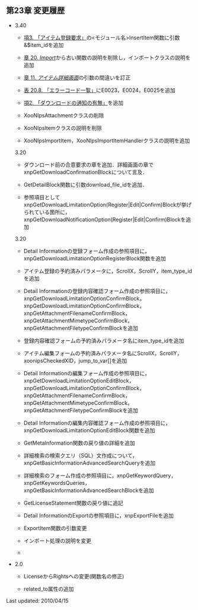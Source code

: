  <body>

 <div id="page">

 <div xmlns="http://www.w3.org/1999/xhtml" class="navheader">

 </div>

 <div xmlns="http://www.w3.org/1999/xhtml" class="chapter" lang="ja" id="changelog" xml:lang="ja">

 <div xmlns="" class="titlepage">

 <div>

 <div>

 <h2 xmlns="http://www.w3.org/1999/xhtml" class="title"><a id="changelog"></a>第23章 変更履歴</h2>

 </div>

 </div>

 </div>

 <div class="itemizedlist">

 <ul type="disc">

 <li>

 <p>3.40</p>

 <div class="itemizedlist">

 <ul type="circle">

 <li>

 <p><a href="register.html#register.query" title="3. アイテム登録要求">項3. 「アイテム登録要求」</a>の&lt;モジュール名&gt;InsertItem関数に引数&amp;$item_idを追加</p>

 </li>

 <li>

 <p><a href="import.html" title="第20章 Import">章 20. <i>Import</i></a>から古い関数の説明を削除し，インポートクラスの説明を追加</p>

 </li>

 <li>

 <p><a href="detail.html" title="第11章 アイテム詳細画面">章 11. <i>アイテム詳細画面</i></a>の引数の間違いを訂正</p>

 </li>

 <li>

 <p><a href="import.html#table.import.implement.functions.seterrors.errorcodes" title="表 20.8. エラーコード一覧">表 20.8. 「エラーコード一覧」</a>にE0023，E0024，E0025を追加</p>

 </li>

 <li>

 <p><a href="download_confirm.html#download_confirm.notify" title="2. ダウンロードの通知の有無">項2. 「ダウンロードの通知の有無」</a>を追加</p>

 </li>

 <li>

 <p>XooNIpsAttachmentクラスの削除</p>

 </li>

 <li>

 <p>XooNIpsItemクラスの説明を削除</p>

 </li>

 <li>

 <p>XooNIpsImportItem，XooNIpsImportItemHandlerクラスの説明を追加</p>

 </li>

 </ul>

 </div>

 <p>3.20</p>

 <div class="itemizedlist">

 <ul type="circle">

 <li>

 <p>ダウンロード前の合意要求の章を追加．詳細画面の章でxnpGetDownloadConfirmationBlockについて言及．</p>

 </li>

 <li>

 <p>GetDetailBlock関数に引数download_file_idを追加．</p>

 </li>

 <li>

 <p>参照項目としてxnpGetDownloadLimitationOption(Register|Edit|Confirm)Blockが挙げられている箇所に，xnpGetDownloadNotificationOption(Register|Edit|Confirm)Blockを追加</p>

 </li>

 </ul>

 </div>

 <p>3.20</p>

 <div class="itemizedlist">

 <ul type="circle">

 <li>

 <p>Detail Informationの登録フォーム作成の参照項目に，xnpGetDownloadLimitationOptionRegisterBlock関数を追加</p>

 </li>

 <li>

 <p>アイテム登録の予約済みパラメータに，ScrollX，ScrollY，item_type_idを追加</p>

 </li>

 <li>

 <p>Detail Informationの登録内容確認フォーム作成の参照項目に，xnpGetDownloadLimitationOptionConfirmBlock，xnpGetDownloadLimitationOptionConfirmBlock，xnpGetAttachmentFilenameConfirmBlock，xnpGetAttachmentMimetypeConfirmBlock，xnpGetAttachmentFiletypeConfirmBlockを追加</p>

 </li>

 <li>

 <p>登録内容確認フォームの予約済みパラメータ名にitem_type_idを追加</p>

 </li>

 <li>

 <p>アイテム編集フォームの予約済みパラメータ名にScrollX，ScrollY，xoonipsCheckedXID，jump_to_var[]を追加</p>

 </li>

 <li>

 <p>Detail Informationの編集フォーム作成の参照項目に，xnpGetDownloadLimitationOptionEditBlock，xnpGetDownloadLimitationOptionConfirmBlock，xnpGetAttachmentFilenameConfirmBlock，xnpGetAttachmentMimetypeConfirmBlock，xnpGetAttachmentFiletypeConfirmBlockを追加</p>

 </li>

 <li>

 <p>Detail Informationの編集内容確認フォーム作成の参照項目に，xnpGetDownloadLimitationOptionEditBlock関数を追加</p>

 </li>

 <li>

 <p>GetMetaInformation関数の戻り値の詳細を追加</p>

 </li>

 <li>

 <p>詳細検索の検索クエリ（SQL）文作成について，xnpGetBasicInformationAdvancedSearchQueryを追加</p>

 </li>

 <li>

 <p>詳細検索のフォーム作成の参照項目に，xnpGetKeywordQuery，xnpGetKeywordsQueries，xnpGetBasicInformationAdvancedSearchBlockを追加</p>

 </li>

 <li>

 <p>GetLicenseStatement関数の戻り値に追記</p>

 </li>

 <li>

 <p>Detail InformationのExportの参照項目に，xnpExportFileを追加</p>

 </li>

 <li>

 <p>ExportItem関数の引数変更</p>

 </li>

 <li>

 <p>インポート処理の説明を変更</p>

 </li>

 <li>

 <p></p>

 </li>

 </ul>

 </div>

 </li>

 <li>

 <p>2.0</p>

 <div class="itemizedlist">

 <ul type="circle">

 <li>

 <p>LicenseからRightsへの変更(関数名の修正)</p>

 </li>

 <li>

 <p>related_to属性の追加</p>

 </li>

 </ul>

 </div>

 </li>

 </ul>

 </div>

 </div>

 <div xmlns="http://www.w3.org/1999/xhtml" class="navfooter">



 </div>

 <div class="lastupdated">Last updated: 2010/04/15</div>

 </div>

 </body>

</html>



